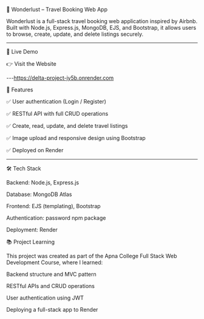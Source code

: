 🧭 Wonderlust – Travel Booking Web App

Wonderlust is a full-stack travel booking web application inspired by Airbnb. Built with Node.js, Express.js, MongoDB, EJS, and Bootstrap, it allows users to browse, create, update, and delete listings securely.


---

🚀 Live Demo

👉 Visit the Website


---https://delta-project-jy5b.onrender.com

📌 Features

✅ User authentication (Login / Register)

✅ RESTful API with full CRUD operations

✅ Create, read, update, and delete travel listings

✅ Image upload and responsive design using Bootstrap

✅ Deployed on Render



---

🛠 Tech Stack

Backend: Node.js, Express.js

Database: MongoDB Atlas

Frontend: EJS (templating), Bootstrap

Authentication: password npm package 

Deployment: Render
 
 
 📚 Project Learning

This project was created as part of the Apna College Full Stack Web Development Course, where I learned:

Backend structure and MVC pattern

RESTful APIs and CRUD operations

User authentication using JWT

Deploying a full-stack app to Render

